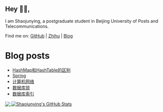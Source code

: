## Hey 👋🏻,

I am Shaojunying, a postgraduate student in Beijing University of Posts and Telecommunications.

Find me on: [GitHub](https://github.com/shaojunying) | [Zhihu](https://www.zhihu.com/people/shaojunying) | [Blog](https://blog.nowcoder.net/shaojunying)

# Blog posts
<!-- BLOG-POST-LIST:START -->
- [HashMap和HashTable的区别](https://shaojunying.github.io/2020/07/17/HashMap%E5%92%8CHashTable%E7%9A%84%E5%8C%BA%E5%88%AB/)
- [Spring](https://shaojunying.github.io/2020/07/05/Spring/)
- [计算机网络](https://shaojunying.github.io/2020/07/01/%E8%AE%A1%E7%AE%97%E6%9C%BA%E7%BD%91%E7%BB%9C/)
- [数据库锁](https://shaojunying.github.io/2020/06/25/%E6%95%B0%E6%8D%AE%E5%BA%93%E9%94%81/)
- [数据库索引](https://shaojunying.github.io/2020/06/23/%E6%95%B0%E6%8D%AE%E5%BA%93%E7%B4%A2%E5%BC%95/)
<!-- BLOG-POST-LIST:END -->

<a href="https://github.com/shaojunying">
  <img align="center" src="https://github-readme-stats.vercel.app/api/top-langs/?username=shaojunying&hide=css,html&title_color=ffffff&text_color=c9cacc&icon_color=2bbc8a&bg_color=1d1f21" />
</a>

<a href="https://github.com/shaojunying">
  <img align="center" src="https://github-readme-stats.vercel.app/api?username=shaojunying&show_icons=true&line_height=27&count_private=true&title_color=ffffff&text_color=c9cacc&icon_color=2bbc8a&bg_color=1d1f21" alt="Shaojunying's GitHub Stats" />
</a>
